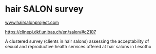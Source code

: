 # hair SALON survey
www.hairsalonproject.com

https://clinepi.dkf.unibas.ch/en/salon/#c2107 

A clustered survey (clients in hair salons) assessing the acceptability of sexual and reproductive health services offered at hair salons in Lesotho
